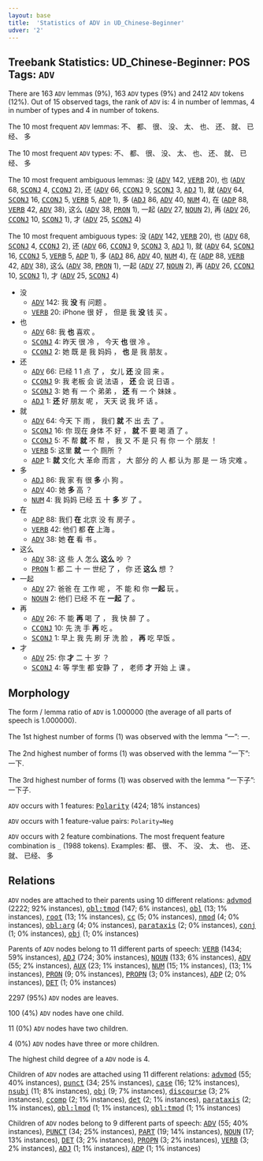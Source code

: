 ```yaml
---
layout: base
title:  'Statistics of ADV in UD_Chinese-Beginner'
udver: '2'
---
```


## Treebank Statistics: UD_Chinese-Beginner: POS Tags: `ADV`

There are 163 `ADV` lemmas (9%), 163 `ADV` types (9%) and 2412 `ADV` tokens (12%).
Out of 15 observed tags, the rank of `ADV` is: 4 in number of lemmas, 4 in number of types and 4 in number of tokens.

The 10 most frequent `ADV` lemmas: 不、 都、 很、 没、 太、 也、 还、 就、 已经、 多

The 10 most frequent `ADV` types:  不、 都、 很、 没、 太、 也、 还、 就、 已经、 多

The 10 most frequent ambiguous lemmas: 没 (<tt><a href="zh_beginner-pos-ADV.html">ADV</a></tt> 142, <tt><a href="zh_beginner-pos-VERB.html">VERB</a></tt> 20), 也 (<tt><a href="zh_beginner-pos-ADV.html">ADV</a></tt> 68, <tt><a href="zh_beginner-pos-SCONJ.html">SCONJ</a></tt> 4, <tt><a href="zh_beginner-pos-CCONJ.html">CCONJ</a></tt> 2), 还 (<tt><a href="zh_beginner-pos-ADV.html">ADV</a></tt> 66, <tt><a href="zh_beginner-pos-CCONJ.html">CCONJ</a></tt> 9, <tt><a href="zh_beginner-pos-SCONJ.html">SCONJ</a></tt> 3, <tt><a href="zh_beginner-pos-ADJ.html">ADJ</a></tt> 1), 就 (<tt><a href="zh_beginner-pos-ADV.html">ADV</a></tt> 64, <tt><a href="zh_beginner-pos-SCONJ.html">SCONJ</a></tt> 16, <tt><a href="zh_beginner-pos-CCONJ.html">CCONJ</a></tt> 5, <tt><a href="zh_beginner-pos-VERB.html">VERB</a></tt> 5, <tt><a href="zh_beginner-pos-ADP.html">ADP</a></tt> 1), 多 (<tt><a href="zh_beginner-pos-ADJ.html">ADJ</a></tt> 86, <tt><a href="zh_beginner-pos-ADV.html">ADV</a></tt> 40, <tt><a href="zh_beginner-pos-NUM.html">NUM</a></tt> 4), 在 (<tt><a href="zh_beginner-pos-ADP.html">ADP</a></tt> 88, <tt><a href="zh_beginner-pos-VERB.html">VERB</a></tt> 42, <tt><a href="zh_beginner-pos-ADV.html">ADV</a></tt> 38), 这么 (<tt><a href="zh_beginner-pos-ADV.html">ADV</a></tt> 38, <tt><a href="zh_beginner-pos-PRON.html">PRON</a></tt> 1), 一起 (<tt><a href="zh_beginner-pos-ADV.html">ADV</a></tt> 27, <tt><a href="zh_beginner-pos-NOUN.html">NOUN</a></tt> 2), 再 (<tt><a href="zh_beginner-pos-ADV.html">ADV</a></tt> 26, <tt><a href="zh_beginner-pos-CCONJ.html">CCONJ</a></tt> 10, <tt><a href="zh_beginner-pos-SCONJ.html">SCONJ</a></tt> 1), 才 (<tt><a href="zh_beginner-pos-ADV.html">ADV</a></tt> 25, <tt><a href="zh_beginner-pos-SCONJ.html">SCONJ</a></tt> 4)

The 10 most frequent ambiguous types:  没 (<tt><a href="zh_beginner-pos-ADV.html">ADV</a></tt> 142, <tt><a href="zh_beginner-pos-VERB.html">VERB</a></tt> 20), 也 (<tt><a href="zh_beginner-pos-ADV.html">ADV</a></tt> 68, <tt><a href="zh_beginner-pos-SCONJ.html">SCONJ</a></tt> 4, <tt><a href="zh_beginner-pos-CCONJ.html">CCONJ</a></tt> 2), 还 (<tt><a href="zh_beginner-pos-ADV.html">ADV</a></tt> 66, <tt><a href="zh_beginner-pos-CCONJ.html">CCONJ</a></tt> 9, <tt><a href="zh_beginner-pos-SCONJ.html">SCONJ</a></tt> 3, <tt><a href="zh_beginner-pos-ADJ.html">ADJ</a></tt> 1), 就 (<tt><a href="zh_beginner-pos-ADV.html">ADV</a></tt> 64, <tt><a href="zh_beginner-pos-SCONJ.html">SCONJ</a></tt> 16, <tt><a href="zh_beginner-pos-CCONJ.html">CCONJ</a></tt> 5, <tt><a href="zh_beginner-pos-VERB.html">VERB</a></tt> 5, <tt><a href="zh_beginner-pos-ADP.html">ADP</a></tt> 1), 多 (<tt><a href="zh_beginner-pos-ADJ.html">ADJ</a></tt> 86, <tt><a href="zh_beginner-pos-ADV.html">ADV</a></tt> 40, <tt><a href="zh_beginner-pos-NUM.html">NUM</a></tt> 4), 在 (<tt><a href="zh_beginner-pos-ADP.html">ADP</a></tt> 88, <tt><a href="zh_beginner-pos-VERB.html">VERB</a></tt> 42, <tt><a href="zh_beginner-pos-ADV.html">ADV</a></tt> 38), 这么 (<tt><a href="zh_beginner-pos-ADV.html">ADV</a></tt> 38, <tt><a href="zh_beginner-pos-PRON.html">PRON</a></tt> 1), 一起 (<tt><a href="zh_beginner-pos-ADV.html">ADV</a></tt> 27, <tt><a href="zh_beginner-pos-NOUN.html">NOUN</a></tt> 2), 再 (<tt><a href="zh_beginner-pos-ADV.html">ADV</a></tt> 26, <tt><a href="zh_beginner-pos-CCONJ.html">CCONJ</a></tt> 10, <tt><a href="zh_beginner-pos-SCONJ.html">SCONJ</a></tt> 1), 才 (<tt><a href="zh_beginner-pos-ADV.html">ADV</a></tt> 25, <tt><a href="zh_beginner-pos-SCONJ.html">SCONJ</a></tt> 4)


* 没
  * <tt><a href="zh_beginner-pos-ADV.html">ADV</a></tt> 142: 我 <b>没</b> 有 问题 。
  * <tt><a href="zh_beginner-pos-VERB.html">VERB</a></tt> 20: iPhone 很 好 ， 但是 我 <b>没</b> 钱 买 。
* 也
  * <tt><a href="zh_beginner-pos-ADV.html">ADV</a></tt> 68: 我 <b>也</b> 喜欢 。
  * <tt><a href="zh_beginner-pos-SCONJ.html">SCONJ</a></tt> 4: 昨天 很 冷 ， 今天 <b>也</b> 很 冷 。
  * <tt><a href="zh_beginner-pos-CCONJ.html">CCONJ</a></tt> 2: 她 既 是 我 妈妈 ， <b>也</b> 是 我 朋友 。
* 还
  * <tt><a href="zh_beginner-pos-ADV.html">ADV</a></tt> 66: 已经 1 1 点 了 ， 女儿 <b>还</b> 没 回 来 。
  * <tt><a href="zh_beginner-pos-CCONJ.html">CCONJ</a></tt> 9: 我 老板 会 说 法语 ， <b>还</b> 会 说 日语 。
  * <tt><a href="zh_beginner-pos-SCONJ.html">SCONJ</a></tt> 3: 她 有 一 个 弟弟 ， <b>还</b> 有 一 个 妹妹 。
  * <tt><a href="zh_beginner-pos-ADJ.html">ADJ</a></tt> 1: <b>还</b> 好 朋友 呢 ， 天天 说 我 坏 话 。
* 就
  * <tt><a href="zh_beginner-pos-ADV.html">ADV</a></tt> 64: 今天 下 雨 ， 我们 <b>就</b> 不 出 去 了 。
  * <tt><a href="zh_beginner-pos-SCONJ.html">SCONJ</a></tt> 16: 你 现在 身体 不 好 ， <b>就</b> 不 要 喝 酒 了 。
  * <tt><a href="zh_beginner-pos-CCONJ.html">CCONJ</a></tt> 5: 不 帮 <b>就</b> 不 帮 ， 我 又 不 是 只 有 你 一 个 朋友 ！
  * <tt><a href="zh_beginner-pos-VERB.html">VERB</a></tt> 5: 这里 <b>就</b> 一 个 厕所 ？
  * <tt><a href="zh_beginner-pos-ADP.html">ADP</a></tt> 1: <b>就</b> 文化 大 革命 而言 ， 大 部分 的 人 都 认为 那 是 一 场 灾难 。
* 多
  * <tt><a href="zh_beginner-pos-ADJ.html">ADJ</a></tt> 86: 我 家 有 很 <b>多</b> 小 狗 。
  * <tt><a href="zh_beginner-pos-ADV.html">ADV</a></tt> 40: 她 <b>多</b> 高 ？
  * <tt><a href="zh_beginner-pos-NUM.html">NUM</a></tt> 4: 我 妈妈 已经 五 十 <b>多</b> 岁 了 。
* 在
  * <tt><a href="zh_beginner-pos-ADP.html">ADP</a></tt> 88: 我们 <b>在</b> 北京 没 有 房子 。
  * <tt><a href="zh_beginner-pos-VERB.html">VERB</a></tt> 42: 他们 都 <b>在</b> 上海 。
  * <tt><a href="zh_beginner-pos-ADV.html">ADV</a></tt> 38: 她 <b>在</b> 看 书 。
* 这么
  * <tt><a href="zh_beginner-pos-ADV.html">ADV</a></tt> 38: 这 些 人 怎么 <b>这么</b> 吵 ？
  * <tt><a href="zh_beginner-pos-PRON.html">PRON</a></tt> 1: 都 二 十 一 世纪 了 ， 你 还 <b>这么</b> 想 ？
* 一起
  * <tt><a href="zh_beginner-pos-ADV.html">ADV</a></tt> 27: 爸爸 在 工作 呢 ， 不 能 和 你 <b>一起</b> 玩 。
  * <tt><a href="zh_beginner-pos-NOUN.html">NOUN</a></tt> 2: 他们 已经 不 在 <b>一起</b> 了 。
* 再
  * <tt><a href="zh_beginner-pos-ADV.html">ADV</a></tt> 26: 不 能 <b>再</b> 喝 了 ， 我 快 醉 了 。
  * <tt><a href="zh_beginner-pos-CCONJ.html">CCONJ</a></tt> 10: 先 洗 手 <b>再</b> 吃 。
  * <tt><a href="zh_beginner-pos-SCONJ.html">SCONJ</a></tt> 1: 早上 我 先 刷 牙 洗 脸 ， <b>再</b> 吃 早饭 。
* 才
  * <tt><a href="zh_beginner-pos-ADV.html">ADV</a></tt> 25: 你 <b>才</b> 二 十 岁 ？
  * <tt><a href="zh_beginner-pos-SCONJ.html">SCONJ</a></tt> 4: 等 学生 都 安静 了 ， 老师 <b>才</b> 开始 上 课 。

## Morphology

The form / lemma ratio of `ADV` is 1.000000 (the average of all parts of speech is 1.000000).

The 1st highest number of forms (1) was observed with the lemma “一”: 一.

The 2nd highest number of forms (1) was observed with the lemma “一下”: 一下.

The 3rd highest number of forms (1) was observed with the lemma “一下子”: 一下子.

`ADV` occurs with 1 features: <tt><a href="zh_beginner-feat-Polarity.html">Polarity</a></tt> (424; 18% instances)

`ADV` occurs with 1 feature-value pairs: `Polarity=Neg`

`ADV` occurs with 2 feature combinations.
The most frequent feature combination is `_` (1988 tokens).
Examples: 都、 很、 不、 没、 太、 也、 还、 就、 已经、 多


## Relations

`ADV` nodes are attached to their parents using 10 different relations: <tt><a href="zh_beginner-dep-advmod.html">advmod</a></tt> (2222; 92% instances), <tt><a href="zh_beginner-dep-obl-tmod.html">obl:tmod</a></tt> (147; 6% instances), <tt><a href="zh_beginner-dep-obl.html">obl</a></tt> (13; 1% instances), <tt><a href="zh_beginner-dep-root.html">root</a></tt> (13; 1% instances), <tt><a href="zh_beginner-dep-cc.html">cc</a></tt> (5; 0% instances), <tt><a href="zh_beginner-dep-nmod.html">nmod</a></tt> (4; 0% instances), <tt><a href="zh_beginner-dep-obl-arg.html">obl:arg</a></tt> (4; 0% instances), <tt><a href="zh_beginner-dep-parataxis.html">parataxis</a></tt> (2; 0% instances), <tt><a href="zh_beginner-dep-conj.html">conj</a></tt> (1; 0% instances), <tt><a href="zh_beginner-dep-obj.html">obj</a></tt> (1; 0% instances)

Parents of `ADV` nodes belong to 11 different parts of speech: <tt><a href="zh_beginner-pos-VERB.html">VERB</a></tt> (1434; 59% instances), <tt><a href="zh_beginner-pos-ADJ.html">ADJ</a></tt> (724; 30% instances), <tt><a href="zh_beginner-pos-NOUN.html">NOUN</a></tt> (133; 6% instances), <tt><a href="zh_beginner-pos-ADV.html">ADV</a></tt> (55; 2% instances), <tt><a href="zh_beginner-pos-AUX.html">AUX</a></tt> (23; 1% instances), <tt><a href="zh_beginner-pos-NUM.html">NUM</a></tt> (15; 1% instances),  (13; 1% instances), <tt><a href="zh_beginner-pos-PRON.html">PRON</a></tt> (9; 0% instances), <tt><a href="zh_beginner-pos-PROPN.html">PROPN</a></tt> (3; 0% instances), <tt><a href="zh_beginner-pos-ADP.html">ADP</a></tt> (2; 0% instances), <tt><a href="zh_beginner-pos-DET.html">DET</a></tt> (1; 0% instances)

2297 (95%) `ADV` nodes are leaves.

100 (4%) `ADV` nodes have one child.

11 (0%) `ADV` nodes have two children.

4 (0%) `ADV` nodes have three or more children.

The highest child degree of a `ADV` node is 4.

Children of `ADV` nodes are attached using 11 different relations: <tt><a href="zh_beginner-dep-advmod.html">advmod</a></tt> (55; 40% instances), <tt><a href="zh_beginner-dep-punct.html">punct</a></tt> (34; 25% instances), <tt><a href="zh_beginner-dep-case.html">case</a></tt> (16; 12% instances), <tt><a href="zh_beginner-dep-nsubj.html">nsubj</a></tt> (11; 8% instances), <tt><a href="zh_beginner-dep-obj.html">obj</a></tt> (9; 7% instances), <tt><a href="zh_beginner-dep-discourse.html">discourse</a></tt> (3; 2% instances), <tt><a href="zh_beginner-dep-ccomp.html">ccomp</a></tt> (2; 1% instances), <tt><a href="zh_beginner-dep-det.html">det</a></tt> (2; 1% instances), <tt><a href="zh_beginner-dep-parataxis.html">parataxis</a></tt> (2; 1% instances), <tt><a href="zh_beginner-dep-obl-lmod.html">obl:lmod</a></tt> (1; 1% instances), <tt><a href="zh_beginner-dep-obl-tmod.html">obl:tmod</a></tt> (1; 1% instances)

Children of `ADV` nodes belong to 9 different parts of speech: <tt><a href="zh_beginner-pos-ADV.html">ADV</a></tt> (55; 40% instances), <tt><a href="zh_beginner-pos-PUNCT.html">PUNCT</a></tt> (34; 25% instances), <tt><a href="zh_beginner-pos-PART.html">PART</a></tt> (19; 14% instances), <tt><a href="zh_beginner-pos-NOUN.html">NOUN</a></tt> (17; 13% instances), <tt><a href="zh_beginner-pos-DET.html">DET</a></tt> (3; 2% instances), <tt><a href="zh_beginner-pos-PROPN.html">PROPN</a></tt> (3; 2% instances), <tt><a href="zh_beginner-pos-VERB.html">VERB</a></tt> (3; 2% instances), <tt><a href="zh_beginner-pos-ADJ.html">ADJ</a></tt> (1; 1% instances), <tt><a href="zh_beginner-pos-ADP.html">ADP</a></tt> (1; 1% instances)

